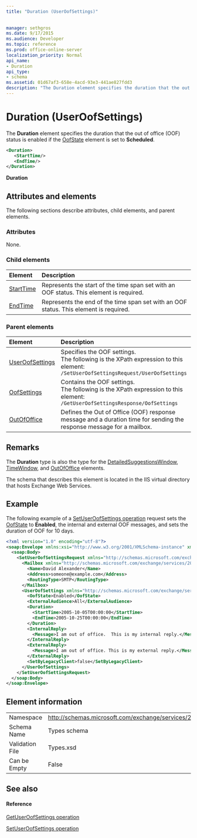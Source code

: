 ```yaml
---
title: "Duration (UserOofSettings)"
 
 
manager: sethgros
ms.date: 9/17/2015
ms.audience: Developer
ms.topic: reference
ms.prod: office-online-server
localization_priority: Normal
api_name:
- Duration
api_type:
- schema
ms.assetid: 01d67af3-658e-4acd-93e3-441ae827fdd3
description: "The Duration element specifies the duration that the out of office (OOF) status is enabled if the OofState element is set to Scheduled."
---
```


# Duration (UserOofSettings)

The **Duration** element specifies the duration that the out of office (OOF) status is enabled if the [OofState](oofstate.md) element is set to **Scheduled**.
  
```XML
<Duration>
   <StartTime/>
   <EndTime/> 
</Duration>
```

 **Duration**
## Attributes and elements

The following sections describe attributes, child elements, and parent elements.
  
### Attributes

None.
  
### Child elements

|**Element**|**Description**|
|:-----|:-----|
|[StartTime](starttime.md) <br/> |Represents the start of the time span set with an OOF status. This element is required.  <br/> |
|[EndTime](endtime.md) <br/> |Represents the end of the time span set with an OOF status. This element is required.  <br/> |
   
### Parent elements

|**Element**|**Description**|
|:-----|:-----|
|[UserOofSettings](useroofsettings.md) <br/> |Specifies the OOF settings.  <br/> The following is the XPath expression to this element:  <br/>  `/SetUserOofSettingsRequest/UserOofSettings` <br/> |
|[OofSettings](oofsettings.md) <br/> |Contains the OOF settings.  <br/> The following is the XPath expression to this element:  <br/>  `/GetUserOofSettingsResponse/OofSettings` <br/> |
|[OutOfOffice](outofoffice.md) <br/> |Defines the Out of Office (OOF) response message and a duration time for sending the response message for a mailbox.  <br/> |
   
## Remarks

The **Duration** type is also the type for the [DetailedSuggestionsWindow](detailedsuggestionswindow.md), [TimeWindow](timewindow.md), and [OutOfOffice](outofoffice.md) elements. 
  
The schema that describes this element is located in the IIS virtual directory that hosts Exchange Web Services.
  
## Example

The following example of a [SetUserOofSettings operation](setuseroofsettings-operation.md) request sets the [OofState](oofstate.md) to **Enabled**, the internal and external OOF messages, and sets the duration of OOF for 10 days.
  
```XML
<?xml version="1.0" encoding="utf-8"?>
<soap:Envelope xmlns:xsi="http://www.w3.org/2001/XMLSchema-instance" xmlns:xsd="http://www.w3.org/2001/XMLSchema" xmlns:soap="http://schemas.xmlsoap.org/soap/envelope/">
  <soap:Body>
    <SetUserOofSettingsRequest xmlns="http://schemas.microsoft.com/exchange/services/2006/messages">
      <Mailbox xmlns="http://schemas.microsoft.com/exchange/services/2006/types">
        <Name>David Alexander</Name>
        <Address>someone@example.com</Address>
        <RoutingType>SMTP</RoutingType>
      </Mailbox>
      <UserOofSettings xmlns="http://schemas.microsoft.com/exchange/services/2006/types">
        <OofState>Enabled</OofState>
        <ExternalAudience>All</ExternalAudience>
        <Duration>
          <StartTime>2005-10-05T00:00:00</StartTime>
          <EndTime>2005-10-25T00:00:00</EndTime>
        </Duration>
        <InternalReply>
          <Message>I am out of office.  This is my internal reply.</Message>
        </InternalReply>
        <ExternalReply>
          <Message>I am out of office. This is my external reply.</Message>
        </ExternalReply>
        <SetByLegacyClient>false</SetByLegacyClient>
      </UserOofSettings>
    </SetUserOofSettingsRequest>
  </soap:Body>
</soap:Envelope>
```

## Element information

|||
|:-----|:-----|
|Namespace  <br/> |http://schemas.microsoft.com/exchange/services/2006/types  <br/> |
|Schema Name  <br/> |Types schema  <br/> |
|Validation File  <br/> |Types.xsd  <br/> |
|Can be Empty  <br/> |False  <br/> |
   
## See also

#### Reference

[GetUserOofSettings operation](getuseroofsettings-operation.md)
  
[SetUserOofSettings operation](setuseroofsettings-operation.md)

